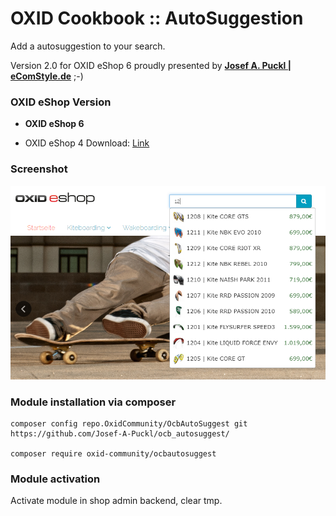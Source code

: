 OXID Cookbook :: AutoSuggestion
=================================

Add a autosuggestion to your search.

Version 2.0 for OXID eShop 6 proudly presented by [**Josef A. Puckl | eComStyle.de**](https://ecomstyle.de/) ;-)


### OXID eShop Version

- **OXID eShop 6**

- OXID eShop 4 Download: [Link](../../tree/oxid4)


### Screenshot

![OXID Cookbook AutoSuggestion](ocbautosuggest.png)


### Module installation via composer

    composer config repo.OxidCommunity/OcbAutoSuggest git https://github.com/Josef-A-Puckl/ocb_autosuggest/

    composer require oxid-community/ocbautosuggest


### Module activation

Activate module in shop admin backend, clear tmp.

